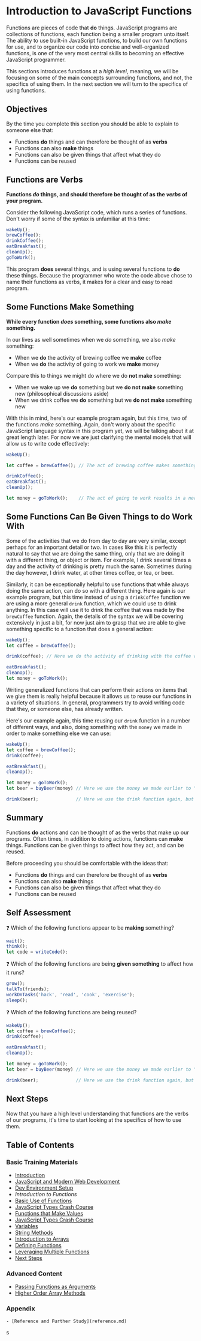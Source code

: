 # Introduction to JavaScript Functions

Functions are pieces of code that **do** things. JavaScript programs are collections of functions, each function being a smaller program unto itself. The ability to use built-in JavaScript functions, to build our own functions for use, and to organize our code into concise and well-organized functions, is one of the very most central skills to becoming an effective JavaScript programmer.

This sections introduces functions at a *high level*, meaning, we will be focusing on some of the main concepts surrounding functions, and not, the specifics of using them. In the next section we will turn to the specifics of using functions.

## Objectives

By the time you complete this section you should be able to explain to someone else that:

- Functions **do** things and can therefore be thought of as **verbs**
- Functions can also **make** things
- Functions can also be given things that affect what they do
- Functions can be reused

## Functions are Verbs

**Functions _do_ things, and should therefore be thought of as the _verbs_ of your program.**

Consider the following JavaScript code, which runs a series of functions. Don't worry if some of the syntax is unfamiliar at this time:

```javascript
wakeUp();
brewCoffee();
drinkCoffee();
eatBreakfast();
cleanUp();
goToWork();
```

This program **does** several things, and is using several functions to **do** these things. Because the programmer who wrote the code above chose to name their functions as verbs, it makes for a clear and easy to read program.

## Some Functions Make Something

**While every function _does_ something, some functions also _make_ something.**

In our lives as well sometimes when we *do* something, we also *make* something:

- When we **do** the activity of brewing coffee we **make** coffee
- When we **do** the activity of going to work we **make** money

Compare this to things we might do where we do **not make** something:

- When we wake up we **do** something but we **do not make** something new (philosophical discussions aside)
- When we drink coffee we **do** something but we **do not make** something new

With this in mind, here's our example program again, but this time, two of the functions *make* something. Again, don't worry about the specific JavaScript language syntax in this program yet, we will be talking about it at great length later. For now we are just clarifying the mental models that will allow us to write code effectively:

```javascript
wakeUp();

let coffee = brewCoffee(); // The act of brewing coffee makes something new: coffee

drinkCoffee();
eatBreakfast();
cleanUp();

let money = goToWork();    // The act of going to work results in a new thing: money
```

## Some Functions Can Be Given Things to do Work With

Some of the activities that we do from day to day are very similar, except perhaps for an important detail or two. In cases like this it is perfectly natural to say that we are doing the same thing, only that we are doing it with a different thing, or object or item. For example, I drink several times a day and the activity of drinking is pretty much the same. Sometimes during the day however, I drink water, at other times coffee, or tea, or beer.

Similarly, it can be exceptionally helpful to use functions that while always doing the same action, can do so with a different thing. Here again is our example program, but this time instead of using a `drinkCoffee` function we are using a more general `drink` function, which we could use to drink anything. In this case will use it to drink the coffee that was made by the `brewCoffee` function. Again, the details of the syntax we will be covering extensively in just a bit, for now just aim to grasp that we are able to give something specific to a function that does a general action:

```javascript
wakeUp();
let coffee = brewCoffee();

drink(coffee); // Here we do the activity of drinking with the coffee we just made

eatBreakfast();
cleanUp();
let money = goToWork();
```

Writing generalized functions that can perform their actions on items that we give them is really helpful because it allows us to reuse our functions in a variety of situations. In general, programmers try to avoid writing code that they, or someone else, has already written.

Here's our example again, this time reusing our `drink` function in a number of different ways, and also, doing something with the `money` we made in order to make something else we can use:

```javascript
wakeUp();
let coffee = brewCoffee();
drink(coffee);

eatBreakfast();
cleanUp();

let money = goToWork();
let beer = buyBeer(money) // Here we use the money we made earlier to "make" some beer for our program

drink(beer);              // Here we use the drink function again, but this time with the beer we got
```

## Summary

Functions **do** actions and can be thought of as the verbs that make up our programs. Often times, in addition to doing actions, functions can **make** things. Functions can be given things to affect how they act, and can be reused.

Before proceeding you should be comfortable with the ideas that:

- Functions **do** things and can therefore be thought of as **verbs**
- Functions can also **make** things
- Functions can also be given things that affect what they do
- Functions can be reused

## Self Assessment

:question: Which of the following functions appear to be **making** something?

```javascript
wait();
think();
let code = writeCode();
```

:question: Which of the following functions are being **given something** to affect how it runs?

```javascript
grow();
talkTo(friends);
workOnTasks('hack', 'read', 'cook', 'exercise');
sleep();
```

:question: Which of the following functions are being reused?

```javascript
wakeUp();
let coffee = brewCoffee();
drink(coffee);

eatBreakfast();
cleanUp();

let money = goToWork();
let beer = buyBeer(money) // Here we use the money we made earlier to "make" some beer for our program

drink(beer);              // Here we use the drink function again, but this time with the beer we got
```

## Next Steps

Now that you have a high level understanding that functions are the verbs of our programs, it's time to start looking at the specifics of how to use them.

## Table of Contents

### Basic Training Materials

- [Introduction](../README.md)
- [JavaScript and Modern Web Development](modern_web_development.md)
- [Dev Environment Setup](setup.md)
- *Introduction to Functions*
- [Basic Use of Functions](basic_use_of_functions.md)
- [JavaScript Types Crash Course](type_crash_course.md)
- [Functions that Make Values](functions_that_make_values.md)
- [JavaScript Types Crash Course](type_crash_course.md)
- [Variables](variables.md)
- [String Methods](string_methods.md)
- [Introduction to Arrays](intro_to_arrays.md)
- [Defining Functions](defining_functions.md)
- [Leveraging Multiple Functions](leveraging_multiple_functions.md)
- [Next Steps](next_steps.md)

### Advanced Content

  - [Passing Functions as Arguments](passing_functions_as_arguments.md)
  - [Higher Order Array Methods](higher_order_array_methods.md)

### Appendix

    - [Reference and Further Study](reference.md)
s
